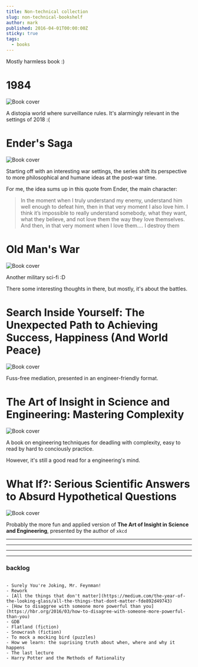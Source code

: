 ```yaml
---
title: Non-technical collection
slug: non-technical-bookshelf
author: mark
published: 2016-04-01T00:00:00Z
sticky: true
tags:
  - books
---
```


Mostly harmless book :)

# 1984

![Book cover](https://images.gr-assets.com/books/1348990566l/5470.jpg)

A distopia world where surveillance rules. It's alarmingly relevant in the settings of 2018 :(

# Ender's Saga

![Book cover](https://images.gr-assets.com/books/1295660894l/7967.jpg)

Starting off with an interesting war settings, the series shift its perspective to more philosophical and humane ideas at the post-war time.

For me, the idea sums up in this quote from Ender, the main character:

> In the moment when I truly understand my enemy, understand him well enough to defeat him, then in that very moment I also love him. I think it’s impossible to really understand somebody, what they want, what they believe, and not love them the way they love themselves. And then, in that very moment when I love them.... I destroy them

# Old Man's War

![Book cover](https://images.gr-assets.com/books/1487044882l/51964.jpg)

Another military sci-fi :D

There some interesting thoughts in there, but mostly, it's about the battles.

# Search Inside Yourself: The Unexpected Path to Achieving Success, Happiness (And World Peace)

![Book cover](https://images.gr-assets.com/books/1335724389l/12921211.jpg)

Fuss-free mediation, presented in an engineer-friendly format.

# The Art of Insight in Science and Engineering: Mastering Complexity

![Book cover](https://images.gr-assets.com/books/1400838558l/22050657.jpg)

A book on engineering techniques for deadling with complexity, easy to read by hard to conciously practice.

However, it's still a good read for a engineering's mind.

# What If?: Serious Scientific Answers to Absurd Hypothetical Questions

![Book cover](https://images.gr-assets.com/books/1451351509l/21413662.jpg)

Probably the more fun and applied version of **The Art of Insight in Science and Engineering**,
presented by the author of `xkcd`


<hr/>
<hr/>
<hr/>

******

### backlog

<pre class="language-bash"><code class="language-bash">
- Surely You're Joking, Mr. Feynman!
- Rework
- [All the things that don't matter](https://medium.com/the-year-of-the-looking-glass/all-the-things-that-dont-matter-fde892d49743)
- [How to disaggree with someone more powerful than you](https://hbr.org/2016/03/how-to-disagree-with-someone-more-powerful-than-you)
- GDB
- Flatland (fiction)
- Snowcrash (fiction)
- To mock a mocking bird (puzzles)
- How we learn: the suprising truth about when, where and why it happens
- The last lecture
- Harry Potter and the Methods of Rationality
</code></pre>

